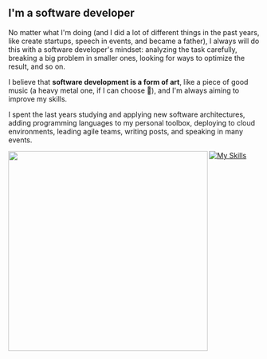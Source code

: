 <!-- <p align="center">
  <img src="github-metrics.svg">
</p> -->

## I'm a software developer

No matter what I'm doing (and I did a lot of different things in the past years, like create startups, speech in events, and became a father), I always will do this with a software developer's mindset: analyzing the task carefully, breaking a big problem in smaller ones, looking for ways to optimize the result, and so on.

I believe that **software development is a form of art**, like a piece of good music (a heavy metal one, if I can choose 🤘), and I'm always aiming to improve my skills.

I spent the last years studying and applying new software architectures, adding programming languages to my personal toolbox, deploying to cloud environments, leading agile teams, writing posts, and speaking in many events.

<div>
   <tr>
        <td><img width="400px" align="left" src="https://github-readme-stats.vercel.app/api/top-langs/?username=andersonlemos&hide=html&layout=compact&theme=buefy" /></td>
    </tr> 
</div>

[![My Skills](https://skillicons.dev/icons?i=aws,bash,javascript,typescript,dotnet,nodejs,nestjs,docker,git,go,linux,md,nodejs,terraform,dynamodb,postgres,mongodb,mysql,postman,rabbitmq&perline=7)](https://skillicons.dev)